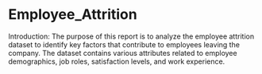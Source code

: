 # Employee_Attrition
Introduction: The purpose of this report is to analyze the employee attrition dataset to identify key factors that contribute to employees leaving the company. The dataset contains various attributes related to employee demographics, job roles, satisfaction levels, and work experience.
